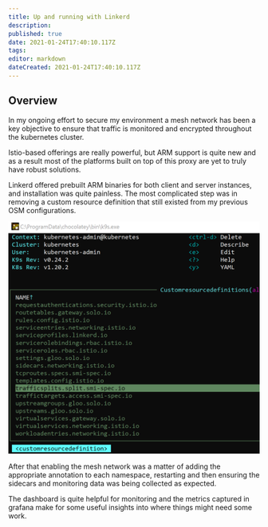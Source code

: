 ```yaml
---
title: Up and running with Linkerd
description: 
published: true
date: 2021-01-24T17:40:10.117Z
tags: 
editor: markdown
dateCreated: 2021-01-24T17:40:10.117Z
---
```


## Overview
In my ongoing effort to secure my environment a mesh network has been a key objective to ensure that traffic is monitored and encrypted throughout the kubernetes cluster.

Istio-based offerings are really powerful, but ARM support is quite new and as a result most of the platforms built on top of this proxy are yet to truly have robust solutions.

Linkerd offered prebuilt ARM binaries for both client and server instances, and installation was quite painless. The most complicated step was in removing a custom resource definition that still existed from my previous OSM configurations. 

![linkerd-trafficsplits.png](/k8s/linkerd-trafficsplits.png)

After that enabling the mesh network was a matter of adding the appropriate annotation to each namespace, restarting and then ensuring the sidecars and monitoring data was being collected as expected.

The dashboard is quite helpful for monitoring and the metrics captured in grafana make for some useful insights into where things might need some work. 
